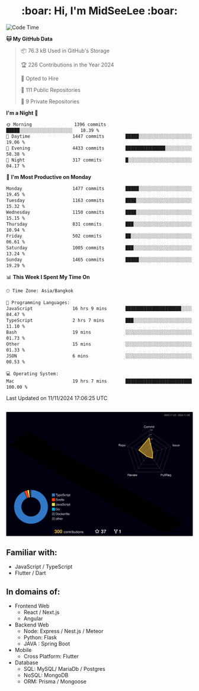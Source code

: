 <h1 align="center"> :boar: Hi, I'm MidSeeLee :boar:</h1>
 
<!--START_SECTION:waka-->
![Code Time](http://img.shields.io/badge/Code%20Time-2%2C169%20hrs%2028%20mins-blue)

**🐱 My GitHub Data** 

> 📦 76.3 kB Used in GitHub's Storage 
 > 
> 🏆 226 Contributions in the Year 2024
 > 
> 💼 Opted to Hire
 > 
> 📜 111 Public Repositories 
 > 
> 🔑 9 Private Repositories 
 > 
**I'm a Night 🦉** 

```text
🌞 Morning                1396 commits        █████░░░░░░░░░░░░░░░░░░░░   18.39 % 
🌆 Daytime                1447 commits        █████░░░░░░░░░░░░░░░░░░░░   19.06 % 
🌃 Evening                4433 commits        ███████████████░░░░░░░░░░   58.38 % 
🌙 Night                  317 commits         █░░░░░░░░░░░░░░░░░░░░░░░░   04.17 % 
```
📅 **I'm Most Productive on Monday** 

```text
Monday                   1477 commits        █████░░░░░░░░░░░░░░░░░░░░   19.45 % 
Tuesday                  1163 commits        ████░░░░░░░░░░░░░░░░░░░░░   15.32 % 
Wednesday                1150 commits        ████░░░░░░░░░░░░░░░░░░░░░   15.15 % 
Thursday                 831 commits         ███░░░░░░░░░░░░░░░░░░░░░░   10.94 % 
Friday                   502 commits         ██░░░░░░░░░░░░░░░░░░░░░░░   06.61 % 
Saturday                 1005 commits        ███░░░░░░░░░░░░░░░░░░░░░░   13.24 % 
Sunday                   1465 commits        █████░░░░░░░░░░░░░░░░░░░░   19.29 % 
```


📊 **This Week I Spent My Time On** 

```text
🕑︎ Time Zone: Asia/Bangkok

💬 Programming Languages: 
JavaScript               16 hrs 9 mins       █████████████████████░░░░   84.47 % 
TypeScript               2 hrs 7 mins        ███░░░░░░░░░░░░░░░░░░░░░░   11.10 % 
Bash                     19 mins             ░░░░░░░░░░░░░░░░░░░░░░░░░   01.73 % 
Other                    15 mins             ░░░░░░░░░░░░░░░░░░░░░░░░░   01.33 % 
JSON                     6 mins              ░░░░░░░░░░░░░░░░░░░░░░░░░   00.53 % 

💻 Operating System: 
Mac                      19 hrs 7 mins       █████████████████████████   100.00 % 
```


 Last Updated on 11/11/2024 17:06:25 UTC
<!--END_SECTION:waka-->

##

![](./profile-3d-contrib/profile-night-rainbow.svg)

## Familiar with:
- JavaScript / TypeScript
- Flutter / Dart

## In domains of:
- Frontend Web
  - React / Next.js
  - Angular
- Backend Web
  - Node: Express / Nest.js / Meteor
  - Python: Flask
  - JAVA : Spring Boot
- Mobile
  - Cross Platform: Flutter
- Database
  - SQL: MySQL/ MariaDb / Postgres
  - NoSQL: MongoDB
  - ORM: Prisma / Mongoose
